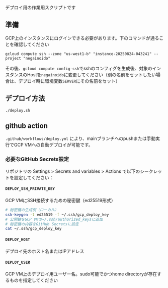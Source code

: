 デプロイ用の作業用スクリプトです

## 準備

GCP上のインスタンスにログインできる必要があります。下のコマンドが通ることを確認してください

```
gcloud compute ssh --zone "us-west1-b" "instance-20250824-043241" --project "negainoido"
```

その後、`gcloud compute config-ssh`でsshのコンフィグを生成後、対象のインスタンスのHostを`negainoido`に変更してください（別の名前をセットしたい場合は、デプロイ時に環境変数`SERVER`にその名前をセット）


## デプロイ方法

```
./deploy.sh
```

## github action

`.github/workflows/deploy.yml` により、mainブランチへのpushまたは手動実行でGCP VMへの自動デプロイが可能です。

### 必要なGitHub Secrets設定

リポジトリの Settings > Secrets and variables > Actions で以下のシークレットを設定してください：

#### `DEPLOY_SSH_PRIVATE_KEY`
GCP VMにSSH接続するための秘密鍵（ed25519形式）

```bash
# 秘密鍵の生成例（ローカル）
ssh-keygen -t ed25519 -f ~/.ssh/gcp_deploy_key
# 公開鍵をGCP VMの~/.ssh/authorized_keysに追加
# 秘密鍵の内容をGitHub Secretsに設定
cat ~/.ssh/gcp_deploy_key
```

#### `DEPLOY_HOST` 
デプロイ先のホスト名またはIPアドレス


#### `DEPLOY_USER`
GCP VM上のデプロイ用ユーザー名。sudo可能でかつhome directoryが存在するものを指定してください

